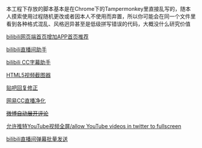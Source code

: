 本工程下存放的脚本基本是在Chrome下的Tampermonkey里直接乱写的，随本人摸索使用过程随机更改或者因本人不使用而弃置，所以你可能会在同一个文件里看到各种格式混乱、风格迥异甚至是低级拼写错误的代码，大概没什么研究价值

[bilibili网页端首页增加APP首页推荐](./bilibiliHome/)

[bilibili直播间助手](./bilibiliLive/)

[bilibili CC字幕助手](./bilibiliCCHelper/)

[HTML5视频截图器](./HTML5VideoCapture/)

[贴吧回复修正](./tiebaPostAdjustment/)

[网易CC直播净化](./neteaseCCLiveCleaner/)

~~[微博自动展开评论](./weiboCommentAutoExpand/)~~

[允许推特YouTube视频全屏/allow YouTube videos in twitter to fullscreen](./YTVideosInTwitterToFullscreen/)

[bilibili直播间弹幕批量发送](./bilibiliLiveDanmakuQuantitiesSend/)
